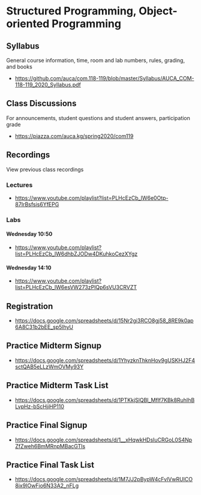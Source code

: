 Structured Programming, Object-oriented Programming
===================================================

## Syllabus

General course information, time, room and lab numbers, rules, grading, and
books

* <https://github.com/auca/com.118-119/blob/master/Syllabus/AUCA_COM-118-119_2020_Syllabus.pdf>

## Class Discussions

For announcements, student questions and student answers, participation grade

* <https://piazza.com/auca.kg/spring2020/com119>

## Recordings

View previous class recordings

### Lectures

* <https://www.youtube.com/playlist?list=PLHcEzCb_lW6e0Otp-87IrBsfsis6YfEPG>

### Labs

#### Wednesday 10:50

* <https://www.youtube.com/playlist?list=PLHcEzCb_lW6dhbZJODw4DKuhkoCezXYgz>

#### Wednesday 14:10

* <https://www.youtube.com/playlist?list=PLHcEzCb_lW6esVW273zPlQp6sVU3CRVZT>

## Registration

* <https://docs.google.com/spreadsheets/d/15Nr2gi3RCO8gj58_8RE9k0ap6A8C31b2bEE_sp5lhyU>

## Practice Midterm Signup

* <https://docs.google.com/spreadsheets/d/1YhyzknThknHov9gUSKHJ2F4sctQAB5eLLzWmOVMy93Y>

## Practice Midterm Task List

* <https://docs.google.com/spreadsheets/d/1PTKkjSlQBl_Mflf7KBk8RuhIhBLvpHz-bScHjiHP110>

## Practice Final Signup

* <https://docs.google.com/spreadsheets/d/1__xHqwkHDsIuCRGoL0S4NpZfZweh6BmMRnpMBacGTls>

## Practice Final Task List

* <https://docs.google.com/spreadsheets/d/1M7JJ2pBypW4cFvlVwRUICO8ix9IOwFio6N33A2_nFLg>
